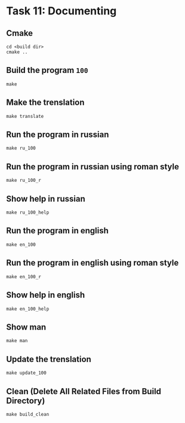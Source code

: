 # Task 11: Documenting

## Cmake
```
cd <build dir>
cmake ..
```

## Build the program `100`
```
make
```  

## Make the trenslation
```
make translate
```  

## Run the program in russian
```
make ru_100
```  

## Run the program in russian using roman style
```
make ru_100_r
```  

## Show help in russian
```
make ru_100_help
```  

## Run the program in english
```
make en_100
```  

## Run the program in english using roman style
```
make en_100_r
```  

## Show help in english
```
make en_100_help
```  

## Show man
```
make man
```  

## Update the trenslation
```
make update_100
```  

## Clean (Delete All Related Files from  Build Directory)
```
make build_clean
```